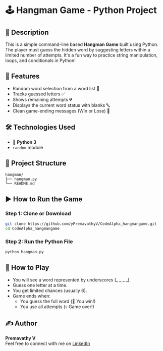 
# 🕹️ Hangman Game - Python Project

## 📌 Description
This is a simple command-line based **Hangman Game** built using Python. The player must guess the hidden word by suggesting letters within a limited number of attempts. It's a fun way to practice string manipulation, loops, and conditionals in Python!



## 🚀 Features
- Random word selection from a word list 📖
- Tracks guessed letters ✅
- Shows remaining attempts 💔
- Displays the current word status with blanks 🔤
- Clean game-ending messages (Win or Lose) 🎉

## 🛠️ Technologies Used
- 🐍 **Python 3**
- `random` module


## 📂 Project Structure
```
hangman/
├── hangman.py
└── README.md
```

## ▶️ How to Run the Game

### Step 1: Clone or Download
```bash
git clone https://github.com/yPremavathyV/CodeAlpha_hangmangame.git
cd CodeAlpha_hangmangame
```

### Step 2: Run the Python File
```bash
python hangman.py
```

## 🧠 How to Play
- You will see a word represented by underscores (_ _ _ _).
- Guess one letter at a time.
- You get limited chances (usually 6).
- Game ends when:
  - You guess the full word (🎉 You win!)
  - You use all attempts (💀 Game over!)


## ✍️ Author
**Premavathy V**  
Feel free to connect with me on [LinkedIn](www.linkedin.com/in/premavathy-vijayan-921a39252)

